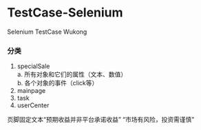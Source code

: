 # TestCase-Selenium
Selenium TestCase Wukong
### 分类  
1. specialSale  
	a. 所有对象和它们的属性（文本、数值）  
	b. 各个对象的事件（click等）
2. mainpage  
3. task  
4. userCenter  

页脚固定文本“预期收益并非平台承诺收益” “市场有风险，投资需谨慎”
